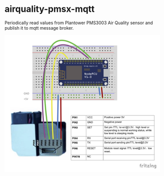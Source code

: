 # airquality-pmsx-mqtt 

Periodically read values from Plantower PMS3003 Air Quality sensor and publish it to mqtt message broker.


![NodeMCU v1.0 Plantower PMS3003 Breadboard](../../doc/sch/nodemcuv1_PMS3003_bb.png)
